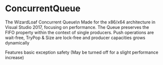 # ConcurrentQueue

The WizardLoaf Concurrent Queue\n
Made for the x86/x64 architecture in Visual Studio 2017, focusing
on performance. The Queue preserves the FIFO property within the 
context of single producers. Push operations are wait-free, TryPop & Size 
are lock-free and producer capacities grows dynamically

Features basic exception safety (May be turned off for a slight performance increase)
